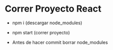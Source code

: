 # Correr Proyecto React

- npm i (descargar node_modules)
- npm start (correr proyecto)

- Antes de hacer commit borrar node_modules
